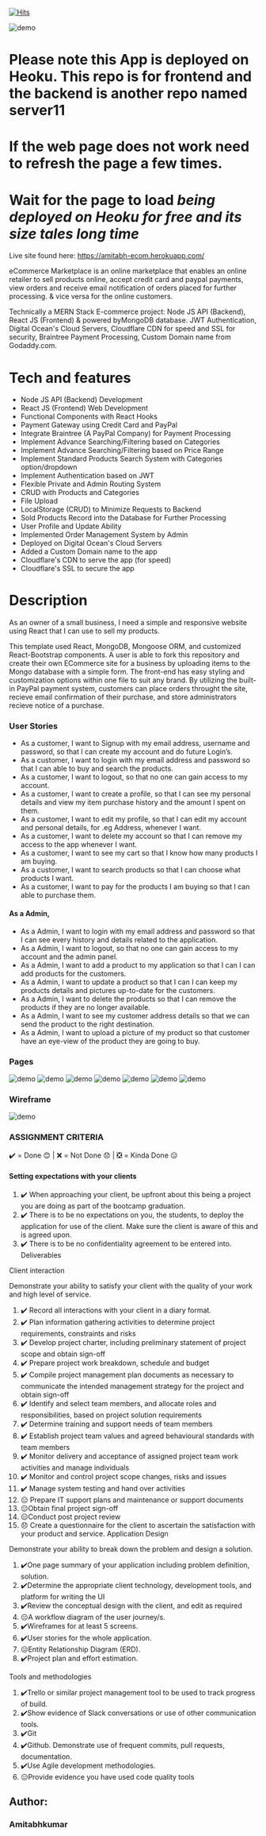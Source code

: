 [![Hits](https://hits.seeyoufarm.com/api/count/incr/badge.svg?url=https%3A%2F%2Fgithub.com%2FAmitabh-K%2Fe-commerce-market-place&count_bg=%2379C83D&title_bg=%23555555&icon=&icon_color=%23E7E7E7&title=hits&edge_flat=false)](https://hits.seeyoufarm.com)

![demo](/client/src/images/logo1.JPG)

# Please note this App is deployed on Heoku. This repo is for frontend and the backend is another repo named server11

# If the web page does not work need to refresh the page a few times.

# Wait for the page to load *being deployed on Heoku for free and its size tales long time*


Live site found here: https://amitabh-ecom.herokuapp.com/


eCommerce Marketplace is
an online marketplace that enables an online retailer to sell products online, accept credit card and paypal payments, view orders and receive email notification of orders placed for further processing. & vice versa for the online customers. 

Technically a 
MERN Stack E-commerce project: Node JS API (Backend), React JS (Frontend) & powered byMongoDB database.
JWT Authentication, Digital Ocean's Cloud Servers, Cloudflare  CDN for speed and SSL for security, Braintree Payment Processing, Custom Domain name from Godaddy.com.


# Tech and features

* Node JS API (Backend) Development
* React JS (Frontend) Web Development
* Functional Components with React Hooks
* Payment Gateway using Credit Card and PayPal
* Integrate Braintree (A PayPal Company) for Payment Processing
* Implement Advance Searching/Filtering based on Categories
* Implement Advance Searching/Filtering based on Price Range
* Implement Standard Products Search System with Categories option/dropdown
* Implement Authentication based on JWT
* Flexible Private and Admin Routing System
* CRUD with Products and Categories
* File Upload
* LocalStorage (CRUD) to Minimize Requests to Backend
* Sold Products Record into the Database for Further Processing
* User Profile and Update Ability
* Implemented Order Management System by Admin
* Deployed on Digital Ocean's Cloud Servers
* Added a Custom Domain name to the app
* Cloudflare's CDN to serve the app (for speed)
* Cloudflare's SSL to secure the app


# Description

As an owner of a small business, I need a simple and responsive website using React that I can use to sell my products. 

This template used React, MongoDB, Mongoose ORM, and customized React-Bootstrap components. A user is able to fork this repository and create their own ECommerce site for a business by uploading items to the Mongo database with a simple form. The front-end has easy styling and customization options within one file to suit any brand. By utilizing the built-in PayPal payment system, customers can place orders throught the site, recieve email confirmation of their purchase, and store administrators recieve notice of a purchase.

### User Stories

* As a customer, I want to Signup with my email address, username and password, so that I can create my account and do future Login’s.
* As a customer, I want to login with my email address and password so that I can able to buy and search the products.
* As a customer, I want to logout, so that no one can gain access to my account.
* As a customer, I want to create a profile, so that I can see my personal details and view my item purchase history and the amount I spent on  them.
* As a customer, I want to edit my profile, so that I can edit my account and personal details, for .eg Address, whenever I want.
* As a customer, I want to delete my account so that I can remove my access to the app whenever I want.
* As a customer, I want to see my cart so that I know how many products I am buying.
* As a customer, I want to search products so that I can choose what products I want.
* As a customer, I want to pay for the products I am buying so that I can able to purchase them.

#### As a Admin,

* As a Admin, I want to login with my email address and password so that I can see every history and details related to the application.
* As a Admin, I want to logout, so that no one can gain access to my account and the admin panel.
* As a Admin, I want to add a product to my application so that I can I can add products for the customers.
* As a Admin, I want to update a product so that I can I can keep my products details and pictures up-to-date for the customers.
* As a Admin, I want to delete the products so that I can remove the products if they are no longer available.
* As a Admin, I want to see my customer address details so that we can send the product to the right destination.
* As a Admin, I want to upload a picture of my product so that customer have an eye-view of the product they are going to buy.

### Pages

![demo](/client/src/images/home.png)
![demo](/client/src/images/signin.png)
![demo](/client/src/images/shop.png)
![demo](/client/src/images/checkout.png)
![demo](/client/src/images/admin.png)
![demo](/client/src/images/order.png)
![demo](/client/src/images/product.png)

### Wireframe

![demo](/client/src/images/wire.png)


### ASSIGNMENT CRITERIA
✔️ = Done 😊 | ❌ = Not Done 😞 | ❎ = Kinda Done 😑
#### Setting expectations with your clients

1. ✔️ When approaching your client, be upfront about this being a project you are doing as part of the bootcamp graduation.
2. ✔️ There is to be no expectations on you, the students, to deploy the application for use of the client. Make sure the client is aware of this and is agreed upon.
3. ✔️ There is to be no confidentiality agreement to be entered into.
Deliverables

Client interaction

Demonstrate your ability to satisfy your client with the quality of your work and high level of service.

1. ✔️  Record all interactions with your client in a diary format.
2. ✔️ Plan information gathering activities to determine project requirements, constraints and risks
3. ✔️ Develop project charter, including preliminary statement of project scope and obtain sign-off
4. ✔️ Prepare project work breakdown, schedule and budget
5. ✔️ Compile project management plan documents as necessary to communicate the intended management strategy for the project and obtain sign-off
6. ✔️ Identify and select team members, and allocate roles and responsibilities, based on project solution requirements
7. ✔️ Determine training and support needs of team members
8. ✔️ Establish project team values and agreed behavioural standards with team members
9. ✔️ Monitor delivery and acceptance of assigned project team work activities and manage individuals
10. ✔️ Monitor and control project scope changes, risks and issues
11. ✔️ Manage system testing and hand over activities
12. 😑 Prepare IT support plans and maintenance or support documents
13. 😑Obtain final project sign-off
14. 😑Conduct post project review
15. 😞 Create a questionnaire for the client to ascertain the satisfaction with your product and service.
Application Design

Demonstrate your ability to break down the problem and design a solution.

1. ✔️One page summary of your application including problem definition, solution.
2. ✔️Determine the appropriate client technology, development tools, and platform for writing the UI
3. ✔️Review the conceptual design with the client, and edit as required
4. 😑A workflow diagram of the user journey/s.
5. ✔️Wireframes for at least 5 screens.
6. ✔️User stories for the whole application.
7. 😑Entity Relationship Diagram (ERD).
8. ✔️Project plan and effort estimation.

Tools and methodologies

1. ✔️Trello or similar project management tool to be used to track progress of build.
2. ✔️Show evidence of Slack conversations or use of other communication tools.
3. ✔️Git
4. ✔️Github. Demonstrate use of frequent commits, pull requests, documentation.
5. ✔️Use Agile development methodologies.
6. 😑Provide evidence you have used code quality tools

## Author:
### Amitabhkumar



